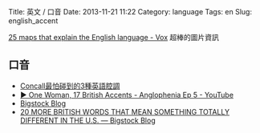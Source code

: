 Title: 英文 / 口音
Date: 2013-11-21 11:22
Category: language
Tags: en
Slug: english_accent


[25 maps that explain the English language - Vox](http://www.vox.com/2015/3/3/8053521/25-maps-that-explain-english) 超棒的圖片資訊

## 口音 

* [Concall最怕碰到的3種英語腔調](http://www.eisland.com.tw/Main.php?stat=a_gQU6Pka)
* [▶ One Woman, 17 British Accents - Anglophenia Ep 5 - YouTube](https://www.youtube.com/watch?v=FyyT2jmVPAk)
* [Bigstock Blog](http://www.bigstockphoto.com/blog/)
* [20 MORE BRITISH WORDS THAT MEAN SOMETHING TOTALLY DIFFERENT IN THE U.S. — Bigstock Blog](http://www.bigstockphoto.com/blog/20-more-british-words-that-mean-something-totally-different)



